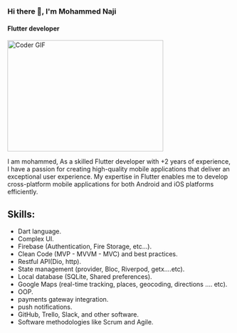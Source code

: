 ### Hi there 👋, I'm Mohammed Naji
#### Flutter developer 

<img alt="Coder GIF" height=250 width=350 src="https://images.squarespace-cdn.com/content/v1/5769fc401b631bab1addb2ab/1541580611624-TE64QGKRJG8SWAIUS7NS/ke17ZwdGBToddI8pDm48kPoswlzjSVMM-SxOp7CV59BZw-zPPgdn4jUwVcJE1ZvWQUxwkmyExglNqGp0IvTJZamWLI2zvYWH8K3-s_4yszcp2ryTI0HqTOaaUohrI8PI6FXy8c9PWtBlqAVlUS5izpdcIXDZqDYvprRqZ29Pw0o/coding-freak.gif" />

I am mohammed, As a skilled Flutter developer with +2 years of experience, I have a passion for creating high-quality mobile applications that deliver an exceptional user experience. My expertise in Flutter enables me to develop cross-platform mobile applications for both Android and iOS platforms efficiently.

## Skills:
 * Dart language.
 * Complex UI.
 * Firebase (Authentication, Fire Storage, etc...).
 * Clean Code (MVP - MVVM - MVC) and best practices.
 * Restful API(Dio, http).
 * State management (provider, Bloc, Riverpod, getx....etc).
 * Local database (SQLite, Shared preferences).
 * Google Maps (real-time tracking, places, geocoding, directions .... etc).
 * OOP.
 * payments gateway integration.
 * push notifications.
 * GitHub, Trello, Slack, and other software.
 * Software methodologies like Scrum and Agile.






